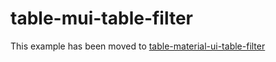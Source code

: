 # table-mui-table-filter

This example has been moved to [table-material-ui-table-filter](../../.././table-material-ui-table-filter)
